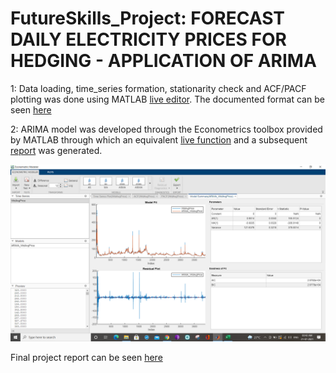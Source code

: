 # FutureSkills_Project: FORECAST DAILY ELECTRICITY PRICES FOR HEDGING - APPLICATION OF ARIMA
1: Data loading, time_series formation, stationarity check and ACF/PACF plotting was done using MATLAB [live editor](https://github.com/wikwikwok/Final_Projects/blob/main/FutureSkills_Project/Futureskills_Project.mlx). The documented format can be seen [here](https://github.com/wikwikwok/Final_Projects/blob/main/FutureSkills_Project/Futureskills_Project_Documentation.pdf)


2: ARIMA model was developed through the Econometrics toolbox provided by MATLAB through which an equivalent [live function](https://github.com/wikwikwok/Final_Projects/blob/main/FutureSkills_Project/modelTimeSeries.mlx) and a subsequent [report](https://github.com/wikwikwok/Final_Projects/blob/main/FutureSkills_Project/TimeSeriesReport_MATLAB_Generated.pdf) was generated.


![ECONOMETRICS_TOOLBOX](https://github.com/wikwikwok/Final_Projects/blob/main/FutureSkills_Project/Econometrics%20Toolbox.png)


Final project report can be seen [here](https://github.com/wikwikwok/Final_Projects/blob/main/FutureSkills_Project/FutureSkills_Project_Report.pdf)

